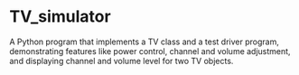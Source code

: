 # TV_simulator
A Python program that implements a TV class and a test driver program, demonstrating features like power control, channel and volume adjustment, and displaying channel and volume level for two TV objects.
